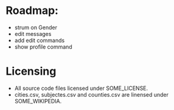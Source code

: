 # Roadmap:

- strum on Gender
- edit messages
- add edit commands
- show profile command

# Licensing

- All source code files licensed under SOME_LICENSE.
- cities.csv, subjectes.csv and counties.csv are linensed under SOME_WIKIPEDIA.
